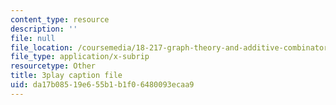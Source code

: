 ```yaml
---
content_type: resource
description: ''
file: null
file_location: /coursemedia/18-217-graph-theory-and-additive-combinatorics-fall-2019/da17b08519e655b1b1f06480093ecaa9_YAo1sd4kuOQ.vtt
file_type: application/x-subrip
resourcetype: Other
title: 3play caption file
uid: da17b085-19e6-55b1-b1f0-6480093ecaa9
---
```

